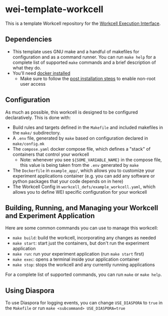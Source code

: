 # wei-template-workcell

This is a template Workcell repository for the [Workcell Execution Interface](https://github.com/AD-SDL/wei).

## Dependencies

- This template uses GNU make and a handful of makefiles for configuration and as a command runner. You can run `make help` for a complete list of supported `make` commands and a brief description of what they do.
- You'll need [docker installed](https://docs.docker.com/engine/install/)
    - Make sure to follow the [post installation steps](https://docs.docker.com/engine/install/linux-postinstall/) to enable non-root user access

## Configuration

As much as possible, this workcell is designed to be configured declaratively. This is done with:

- Build rules and targets defined in the `Makefile` and included makefiles in the `make/` subdirectory.
- A `.env` file, generated by `make` based on configuration declared in `make/config.mk`
- The `compose.yaml` docker compose file, which defines a "stack" of containers that control your workcell
    - Note: whenever you see `${SOME_VARIABLE_NAME}` in the compose file, this value is being taken from the `.env` generated by `make`
- The `Dockerfile` in `example_app/`, which allows you to customize your experiment applications container (e.g. you can add any software or python packages that your code depends on in here)
- The Workcell Config in `workcell_defs/example_workcell.yaml`, which allows you to define WEI specific configuration for your workcell

## Building, Running, and Managing your Workcell and Experiment Application

Here are some common commands you can use to manage this workcell:

- `make build`: build the workcell, incorporating any changes as needed
- `make start`: start just the containers, but don't run the experiment application
- `make run`: run your experiment application (run `make start` first)
- `make exec`: opens a terminal inside your application container
- `make stop`: stops the workcell and any currently running applications

For a complete list of supported commands, you can run `make` or `make help`.

## Using Diaspora

To use Diaspora for logging events, you can change `USE_DIASPORA` to `true` in the `Makefile` or run `make <subcommand> USE_DIASPORA=true`
